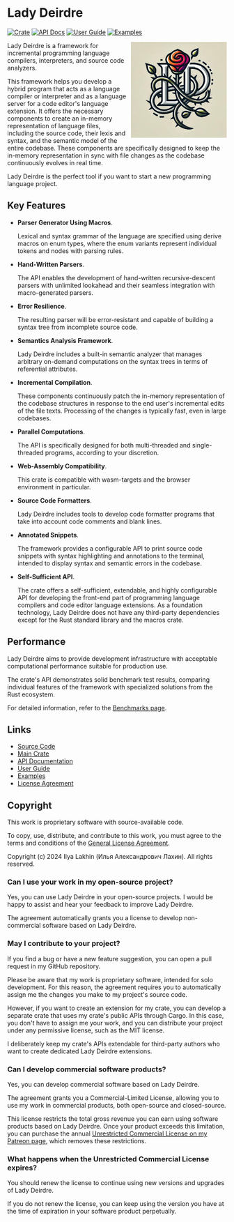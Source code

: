 <!------------------------------------------------------------------------------
  This file is a part of the "Lady Deirdre" work,
  a compiler front-end foundation technology.

  This work is proprietary software with source-available code.

  To copy, use, distribute, and contribute to this work, you must agree to
  the terms of the General License Agreement:

  https://github.com/Eliah-Lakhin/lady-deirdre/blob/master/EULA.md.

  The agreement grants you a Commercial-Limited License that gives you
  the right to use my work in non-commercial and limited commercial products
  with a total gross revenue cap. To remove this commercial limit for one of
  your products, you must acquire an Unrestricted Commercial License.

  If you contribute to the source code, documentation, or related materials
  of this work, you must assign these changes to me. Contributions are
  governed by the "Derivative Work" section of the General License
  Agreement.

  Copying the work in parts is strictly forbidden, except as permitted under
  the terms of the General License Agreement.

  If you do not or cannot agree to the terms of this Agreement,
  do not use this work.

  This work is provided "as is" without any warranties, express or implied,
  except to the extent that such disclaimers are held to be legally invalid.

  Copyright (c) 2024 Ilya Lakhin (Илья Александрович Лахин).
  All rights reserved.
------------------------------------------------------------------------------->

# Lady Deirdre

[![Crate](https://img.shields.io/crates/v/lady-deirdre?label=Crate)](https://crates.io/crates/lady-deirdre)
[![API Docs](https://img.shields.io/docsrs/lady-deirdre?label=API%20Docs)](https://docs.rs/lady-deirdre)
[![User Guide](https://img.shields.io/badge/User_Guide-passing-default)](https://lady-deirdre.lakhin.com/)
[![Examples](https://img.shields.io/badge/Examples-passing-default)](https://github.com/Eliah-Lakhin/lady-deirdre/tree/master/work/crates/examples)

<img align="right" height="220" style="float: right; margin-left: 10px; width: 220px" alt="Lady Deirdre Logo" src="https://raw.githubusercontent.com/Eliah-Lakhin/lady-deirdre/master/work/logo.jpg" />

Lady Deirdre is a framework for incremental programming language compilers,
interpreters, and source code analyzers.

This framework helps you develop a hybrid program that acts as a language
compiler or interpreter and as a language server for a code editor's language
extension. It offers the necessary components to create an in-memory
representation of language files, including the source code, their lexis and
syntax, and the semantic model of the entire codebase. These components are
specifically designed to keep the in-memory representation in sync with file
changes as the codebase continuously evolves in real time.

Lady Deirdre is the perfect tool if you want to start a new programming language
project.

## Key Features

- **Parser Generator Using Macros**.

  Lexical and syntax grammar of the language are specified using derive macros
  on enum types, where the enum variants represent individual tokens and nodes
  with parsing rules.

- **Hand-Written Parsers**.

  The API enables the development of hand-written recursive-descent parsers with
  unlimited lookahead and their seamless integration with macro-generated parsers.

- **Error Resilience**.

  The resulting parser will be error-resistant and capable of building a syntax
  tree from incomplete source code.

- **Semantics Analysis Framework**.

  Lady Deirdre includes a built-in semantic analyzer that manages arbitrary
  on-demand computations on the syntax trees in terms of referential attributes.

- **Incremental Compilation**.

  These components continuously patch the in-memory representation of the
  codebase structures in response to the end user's incremental edits of the
  file texts. Processing of the changes is typically fast, even in large
  codebases.

- **Parallel Computations**.

  The API is specifically designed for both multi-threaded and single-threaded
  programs, according to your discretion.

- **Web-Assembly Compatibility**.

  This crate is compatible with wasm-targets and the browser environment in
  particular.

- **Source Code Formatters**.

  Lady Deirdre includes tools to develop code formatter programs that take into
  account code comments and blank lines.

- **Annotated Snippets**.

  The framework provides a configurable API to print source code snippets with
  syntax highlighting and annotations to the terminal, intended to display
  syntax and semantic errors in the codebase.

- **Self-Sufficient API**.

  The crate offers a self-sufficient, extendable, and highly configurable API
  for developing the front-end part of programming language compilers and code
  editor language extensions. As a foundation technology, Lady Deirdre does not
  have any third-party dependencies except for the Rust standard library and
  the macros crate.

## Performance

Lady Deirdre aims to provide development infrastructure with acceptable
computational performance suitable for production use.

The crate's API demonstrates solid benchmark test results, comparing individual
features of the framework with specialized solutions from the Rust ecosystem.

For detailed information, refer to the [Benchmarks page](https://github.com/Eliah-Lakhin/lady-deirdre/tree/master/work/crates/tests).

## Links

- [Source Code](https://github.com/Eliah-Lakhin/lady-deirdre)
- [Main Crate](https://crates.io/crates/lady-deirdre)
- [API Documentation](https://docs.rs/lady-deirdre)
- [User Guide](https://lady-deirdre.lakhin.com/)
- [Examples](https://github.com/Eliah-Lakhin/lady-deirdre/tree/master/work/crates/examples)
- [License Agreement](https://github.com/Eliah-Lakhin/lady-deirdre/blob/master/EULA.md)

## Copyright

This work is proprietary software with source-available code.

To copy, use, distribute, and contribute to this work, you must agree to the
terms and conditions of the [General License Agreement](https://github.com/Eliah-Lakhin/lady-deirdre/blob/master/EULA.md).

Copyright (c) 2024 Ilya Lakhin (Илья Александрович Лахин). All rights reserved.

### Can I use your work in my open-source project?

Yes, you can use Lady Deirdre in your open-source projects. I would be happy to
assist and hear your feedback to improve Lady Deirdre.

The agreement automatically grants you a license to develop non-commercial
software based on Lady Deirdre.

### May I contribute to your project?

If you find a bug or have a new feature suggestion, you can open a pull request
in my GitHub repository.

Please be aware that my work is proprietary software, intended for solo
development. For this reason, the agreement requires you to automatically assign
me the changes you make to my project's source code.

However, if you want to create an extension for my crate, you can develop a
separate crate that uses my crate's public APIs through Cargo. In this case, you
don't have to assign me your work, and you can distribute your project under any
permissive license, such as the MIT license.

I deliberately keep my crate's APIs extendable for third-party authors who want
to create dedicated Lady Deirdre extensions.

### Can I develop commercial software products?

Yes, you can develop commercial software based on Lady Deirdre.

The agreement grants you a Commercial-Limited License, allowing you to use my
work in commercial products, both open-source and closed-source.

This license restricts the total gross revenue you can earn using software
products based on Lady Deirdre. Once your product exceeds this limitation, you
can purchase the annual
[Unrestricted Commercial License on my Patreon page](https://www.patreon.com/lakhin/shop/lady-deirdre-annual-unrestricted-license-240505?utm_medium=clipboard_copy&utm_source=copyLink&utm_campaign=productshare_fan&utm_content=join_link),
which removes these restrictions.

### What happens when the Unrestricted Commercial License expires?

You should renew the license to continue using new versions and upgrades of
Lady Deirdre.

If you do not renew the license, you can keep using the version you have at the
time of expiration in your software product perpetually.
